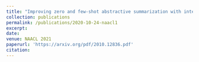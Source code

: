 ```yaml
---
title: "Improving zero and few-shot abstractive summarization with intermediate fine-tuning and data augmentation"
collection: publications
permalink: /publications/2020-10-24-naacl1
excerpt: 
date: 
venue: NAACL 2021
paperurl: 'https://arxiv.org/pdf/2010.12836.pdf'
citation: 
---
```

